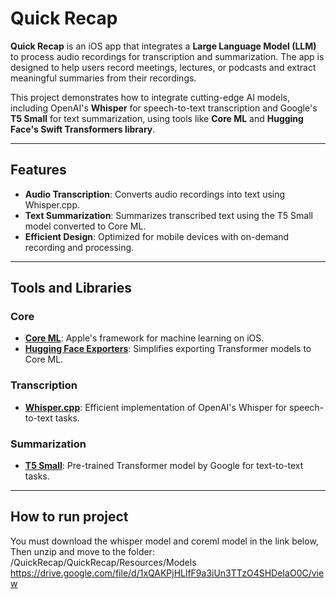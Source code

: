 # Quick Recap  

**Quick Recap** is an iOS app that integrates a **Large Language Model (LLM)** to process audio recordings for transcription and summarization. The app is designed to help users record meetings, lectures, or podcasts and extract meaningful summaries from their recordings.

This project demonstrates how to integrate cutting-edge AI models, including OpenAI's **Whisper** for speech-to-text transcription and Google's **T5 Small** for text summarization, using tools like **Core ML** and **Hugging Face's Swift Transformers library**.

---

## Features  
- **Audio Transcription**: Converts audio recordings into text using Whisper.cpp.  
- **Text Summarization**: Summarizes transcribed text using the T5 Small model converted to Core ML.  
- **Efficient Design**: Optimized for mobile devices with on-demand recording and processing.

---

## Tools and Libraries  

### Core  
- **[Core ML](https://developer.apple.com/documentation/coreml/)**: Apple's framework for machine learning on iOS.  
- **[Hugging Face Exporters](https://github.com/huggingface/exporters/)**: Simplifies exporting Transformer models to Core ML.  

### Transcription  
- **[Whisper.cpp](https://github.com/ggerganov/whisper.cpp)**: Efficient implementation of OpenAI's Whisper for speech-to-text tasks.  

### Summarization  
- **[T5 Small](https://huggingface.co/google/t5-small)**: Pre-trained Transformer model by Google for text-to-text tasks.  

---

## How to run project
You must download the whisper model and coreml model in the link below,
Then unzip and move to the folder: /QuickRecap/QuickRecap/Resources/Models
https://drive.google.com/file/d/1xQAKPjHLlfF9a3iUn3TTzO4SHDeIaO0C/view
